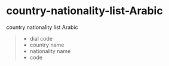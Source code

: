 # country-nationality-list-Arabic
country nationality list Arabic

>
> -  dial code
> - country name
> -  nationality name
> -  code  
> 
